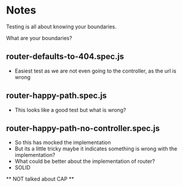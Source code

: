# Notes

Testing is all about knowing your boundaries.

What are your boundaries?


## router-defaults-to-404.spec.js

- Easiest test as we are not even going to the controller, as the url is wrong

## router-happy-path.spec.js

- This looks like a good test but what is wrong?

## router-happy-path-no-controller.spec.js

- So this has mocked the implementation
- But its a little tricky maybe it indicates something is wrong with the implementation?
- What could be better about the implementation of router?
- SOLID


** NOT talked about CAP **
